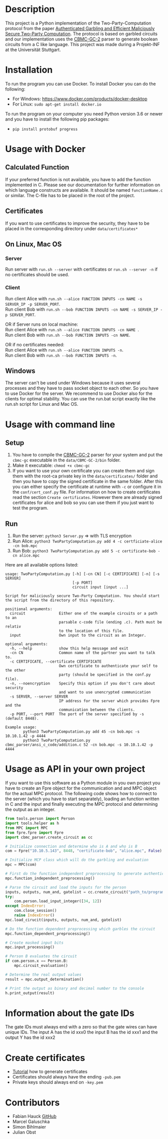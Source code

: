 # Description
This project is a Python implementation of the Two-Party-Computation protocol from the
paper [Authenticated Garbling and Efficient Maliciously Secure Two-Party Computation](https://eprint.iacr.org/2017/030). 
The protocol is based on garbled circuits and our implementation uses the [CBMC-GC-2](https://gitlab.com/securityengineering/CBMC-GC-2) parser to
generate boolean circuits from a C like language. This project was made during a Projekt-INF
at the Universität Stuttgart.

# Installation
To run the program you can use Docker. To install Docker you can do the following:
- For Windows: https://www.docker.com/products/docker-desktop
- For Linux: ```sudo apt-get install docker.io```

To run the program on your computer you need Python version 3.6 or newer and you have to install the following pip packages:
- ```pip install protobuf progress```

# Usage with Docker 

## Calculated Function
If your preferred function is not available, you have to add the function implemented in C. 
Please see our documentation for further information on which language constructs are available.
It should be named ```functionName.c``` or similar.
The C-file has to be placed in the root of the project.

## Certificates
If you want to use certificates to improve the security, they have to be placed in the corresponding directory
under ```data/certificates*``` 

## On Linux, Mac OS
### Server 
Run server with ```run.sh --server``` with certificates 
or ```run.sh --server -n``` if no certificates should be used.  

### Client
Run client Alice with ```run.sh --alice FUNCTION INPUTS -cn NAME -s SERVER_IP -p SERVER_PORT```.   
Run client Bob with ```run.sh --bob FUNCTION INPUTS -cn NAME -s SERVER_IP -p SERVER_PORT```.   

OR if Server runs on local machine:<br/>
Run client Alice with ```run.sh --alice FUNCTION INPUTS -cn NAME ```.   
Run client Bob with ```run.sh --bob FUNCTION INPUTS -cn NAME```.   

OR if no certificates needed:<br/>
Run client Alice with ```run.sh --alice FUNCTION INPUTS -n```.   
Run client Bob with ```run.sh --bob FUNCTION INPUTS -n```.  

## Windows

The server can't be used under Windows because it uses several processes and they have
to pass socket object to each other. So you have to use Docker for the server. We recommend
to use Docker also for the clients for optimal stability. You can use the run.bat script
exactly like the run.sh script for Linux and Mac OS.

# Usage with command line

## Setup
1. You have to compile the [CBMC-GC-2](https://gitlab.com/securityengineering/CBMC-GC-2) parser for your system and 
put the ```cbmc-gc``` executable in the ```data/CBMC-GC-2/bin``` folder.
2. Make it executable: ```chmod +x cbmc-gc```
3. If you want to use your own certificate you can create them and sign them with the
root-ca private key in the ``data/certificates/`` folder and then you have to copy the 
signed certificate in the same folder. After this you can either specify the certificate
at runtime with ``-c`` or configure it in the ``conf/cert_conf.py`` file. For information
on how to create certificates read the section ``Create certificates``. However there 
are already signed certificates for alice and bob so you can use them if you just want to 
test the program.

## Run
1. Run the server: ```python3 Server.py``` => with TLS encryption
2. Run Alice: ```python3 TwoPartyComputation.py add 4 -c certficiate-alice -cn bob.mpc```
3. Run Bob: ```python3 TwoPartyComputation.py add 5 -c certificate-bob -cn alice.mpc```

Here are all available options listed:
````
usage: TwoPartyComputation.py [-h] [-cn CN] [-c CERTIFICATE] [-n] [-s SERVER]
                              [-p PORT]
                              circuit input [input ...]

Script for maliciously secure Two-Party Computation. You should start the script from the directory of this repository.

positional arguments:
  circuit               Either one of the example circuits or a path to an
                        parsable c-code file (ending .c). Path must be relativ
                        to the location of this file.
  input                 Own input to the circuit as an Integer.

optional arguments:
  -h, --help            show this help message and exit
  -cn CN                Common name of the partner you want to talk to.
  -c CERTIFICATE, --certificate CERTIFICATE
                        Own certificate to authenticate your self to the other
                        party (should be specified in the conf.py file).
  -n, --noencryption    Specify this option if you don't care about security
                        and want to use unencrypted communication
  -s SERVER, --server SERVER
                        IP address for the server which provides Fpre and the
                        communication between the clients.
  -p PORT, --port PORT  The port of the server specified by -s (default 8448).

Example usage:
        python3 TwoPartyComputation.py add 45 -cn bob.mpc -s 10.10.1.42 -p 4444
        python3 TwoPartyComputation.py cbmc_parser/ansi_c_code/addition.c 52 -cn bob.mpc -s 10.10.1.42 -p 4444

````

# Usage as API in your own project

If you want to use this software as a Python module in you own project you have
to create an Fpre object for the communication and and MPC object for the actual
MPC protocol. The following code shows how to connect to the server (which you have
to start separately), loading an function written in C and the input and finally
executing the MPC protocol and determining the output as an integer.

````python
from tools.person import Person
import tools.helper as h
from MPC import MPC
from fpre.fpre import Fpre
import cbmc_parser.create_circuit as cc

# Initialize connection and determine who is A and who is B
com = Fpre("10.10.5.143", 8448, "certificate-bob", "alice.mpc", False)

# Initialize MCP class which will do the garbling and evaluation
mpc = MPC(com)

# First do the function independent preprocessing to generate authenticated bits
mpc.function_independent_preprocessing()

# Parse the circuit and load the inputs for the person
inputs, outputs, num_and, gatelist = cc.create_circuit("path_to/program.c", com.person)
try:
    com.person.load_input_integer([34, 12])
except IndexError:
    com.close_session()
    raise IndexError()
mpc.load_cirucit(inputs, outputs, num_and, gatelist)

# Do the function dependent preprocessing which garbles the circuit
mpc.function_dependent_preprocessing()

# Create masked input bits
mpc.input_processing()

# Person B evaluates the circuit
if com.person.x == Person.B:
    mpc.circuit_evaluation()

# Determine the real output values
result = mpc.output_determination()

# Print the output as binary and decimal number to the console
h.print_output(result)
````

# Information about the gate IDs
The gate IDs must always end with a zero so that the gate wires can have 
unique IDs. The input A has the id xxx0 the input B has the id xxx1 and
the output Y has the id xxx2

# Create certificates
- [Tutorial](https://legacy.thomas-leister.de/eine-eigene-openssl-ca-erstellen-und-zertifikate-ausstellen/) how to generate certificates
- Certificates should always have the ending ``-pub.pem``
- Private keys should always end on ``-key.pem``

# Contributors
- Fabian Hauck [GitHub](https://github.com/fabian-hk)
- Marcel Galuschka
- Simon Bihlmaier
- Julian Obst
